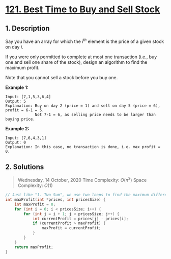 # [121. Best Time to Buy and Sell Stock](https://leetcode.com/problems/best-time-to-buy-and-sell-stock)

## 1. Description

Say you have an array for which the *i<sup>th</sup>* element is the price of a given stock on day *i*.

If you were only permitted to complete at most one transaction (i.e., buy one and sell one share of the stock), design an algorithm to find the maximum profit.

Note that you cannot sell a stock before you buy one.

**Example 1:**

```
Input: [7,1,5,3,6,4]
Output: 5
Explanation: Buy on day 2 (price = 1) and sell on day 5 (price = 6), profit = 6-1 = 5.
             Not 7-1 = 6, as selling price needs to be larger than buying price.
```

**Example 2:**

```
Input: [7,6,4,3,1]
Output: 0
Explanation: In this case, no transaction is done, i.e. max profit = 0.
```

## 2. Solutions

> Wednesday, 14 October, 2020
> Time Complexity: $O(n^2)$
> Space Complexity: $O(1)$

```C
// Just like "1. Two Sum", we use two loops to find the maximum difference.
int maxProfit(int *prices, int pricesSize) {
    int maxProfit = 0;
    for (int i = 0; i < pricesSize; i++) {
        for (int j = i + 1; j < pricesSize; j++) {
            int currentProfit = prices[j] - prices[i];
            if (currentProfit > maxProfit) {
                maxProfit = currentProfit;
            }
        }
    }
    return maxProfit;
}
```
